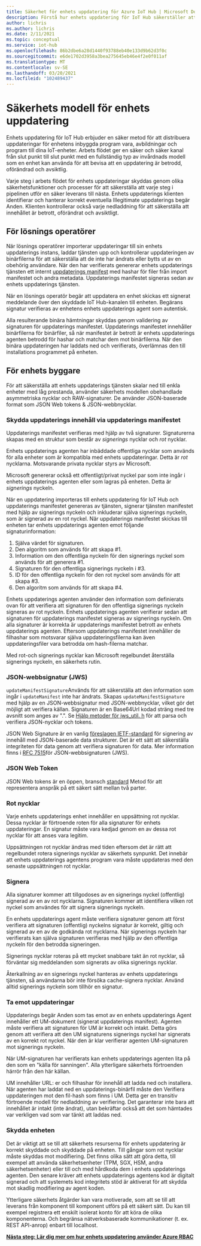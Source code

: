 ```yaml
---
title: Säkerhet för enhets uppdatering för Azure IoT Hub | Microsoft Docs
description: Förstå hur enhets uppdatering för IoT Hub säkerställer att enheterna uppdateras på ett säkert sätt.
author: lichris
ms.author: lichris
ms.date: 2/11/2021
ms.topic: conceptual
ms.service: iot-hub
ms.openlocfilehash: 86b2dbe6a28d1440f93788eb40e133d9b62d3f0c
ms.sourcegitcommit: e6de1702d3958a3bea275645eb46e4f2e0f011af
ms.translationtype: MT
ms.contentlocale: sv-SE
ms.lasthandoff: 03/20/2021
ms.locfileid: "102489437"
---
```

# <a name="device-update-security-model"></a>Säkerhets modell för enhets uppdatering

Enhets uppdatering för IoT Hub erbjuder en säker metod för att distribuera uppdateringar för enhetens inbyggda program vara, avbildningar och program till dina IoT-enheter. Arbets flödet ger en säker och säker kanal från slut punkt till slut punkt med en fullständig typ av invårdnads modell som en enhet kan använda för att bevisa att en uppdatering är betrodd, oförändrad och avsiktlig.

Varje steg i arbets flödet för enhets uppdateringar skyddas genom olika säkerhetsfunktioner och processer för att säkerställa att varje steg i pipelinen utför en säker leverans till nästa. Enhets uppdaterings klienten identifierar och hanterar korrekt eventuella Illegitimate uppdaterings begär Anden. Klienten kontrollerar också varje nedladdning för att säkerställa att innehållet är betrott, oförändrat och avsiktligt.

## <a name="for-solution-operators"></a>För lösnings operatörer

När lösnings operatörer importerar uppdateringar till sin enhets uppdaterings instans, laddar tjänsten upp och kontrollerar uppdateringen av binärfilerna för att säkerställa att de inte har ändrats eller bytts ut av en obehörig användare. När den har verifierats genererar enhets uppdaterings tjänsten ett internt [uppdaterings manifest](./update-manifest.md) med hashar för filer från import manifestet och andra metadata. Uppdaterings manifestet signeras sedan av enhets uppdaterings tjänsten.

När en lösnings operatör begär att uppdatera en enhet skickas ett signerat meddelande över den skyddade IoT Hub-kanalen till enheten. Begärans signatur verifieras av enhetens enhets uppdaterings agent som autentisk. 

Alla resulterande binära hämtningar skyddas genom validering av signaturen för uppdaterings manifestet. Uppdaterings manifestet innehåller binärfilerna för binärfiler, så när manifestet är betrott är enhets uppdaterings agenten betrodd för hashar och matchar dem mot binärfilerna. När den binära uppdateringen har laddats ned och verifierats, överlämnas den till installations programmet på enheten.

## <a name="for-device-builders"></a>För enhets byggare

För att säkerställa att enhets uppdaterings tjänsten skalar ned till enkla enheter med låg prestanda, använder säkerhets modellen obehandlade asymmetriska nycklar och RAW-signaturer. De använder JSON-baserade format som JSON Web tokens & JSON-webbnycklar.

### <a name="securing-update-content-via-the-update-manifest"></a>Skydda uppdaterings innehåll via uppdaterings manifestet

Uppdaterings manifestet verifieras med hjälp av två signaturer. Signaturerna skapas med en struktur som består av *signerings* nycklar och *rot* nycklar.

Enhets uppdaterings agenten har inbäddade offentliga nycklar som används för alla enheter som är kompatibla med enhets uppdateringar. Detta är *rot* nycklarna. Motsvarande privata nycklar styrs av Microsoft.

Microsoft genererar också ett offentligt/privat nyckel par som inte ingår i enhets uppdaterings agenten eller som lagras på enheten. Detta är *signerings* nyckeln.

När en uppdatering importeras till enhets uppdatering för IoT Hub och uppdaterings manifestet genereras av tjänsten, signerar tjänsten manifestet med hjälp av signerings nyckeln och inkluderar själva signerings nyckeln, som är signerad av en rot nyckel. När uppdaterings manifestet skickas till enheten tar enhets uppdaterings agenten emot följande signaturinformation:

1. Själva värdet för signaturen.
2. Den algoritm som används för att skapa #1.
3. Information om den offentliga nyckeln för den signerings nyckel som används för att generera #1.
4. Signaturen för den offentliga signerings nyckeln i #3.
5. ID för den offentliga nyckeln för den rot nyckel som används för att skapa #3.
6. Den algoritm som används för att skapa #4.

Enhets uppdaterings agenten använder den information som definierats ovan för att verifiera att signaturen för den offentliga signerings nyckeln signeras av rot nyckeln. Enhets uppdaterings agenten verifierar sedan att signaturen för uppdaterings manifestet signeras av signerings nyckeln. Om alla signaturer är korrekta är uppdaterings manifestet betrott av enhets uppdaterings agenten. Eftersom uppdaterings manifestet innehåller de filhashar som motsvarar själva uppdateringsfilerna kan även uppdateringsfiler vara betrodda om hash-filerna matchar.

Med rot-och signerings nycklar kan Microsoft regelbundet återställa signerings nyckeln, en säkerhets rutin.

### <a name="json-web-signature-jws"></a>JSON-webbsignatur (JWS)

`updateManifestSignature`Används för att säkerställa att den information som ingår i `updateManifest` inte har ändrats. Skapas `updateManifestSignature` med hjälp av en JSON-webbsignatur med JSON-webbnycklar, vilket gör det möjligt att verifiera källan. Signaturen är en Base64Url kodad sträng med tre avsnitt som anges av ".".  Se [Hjälp metoder för jws_util. h](https://github.com/Azure/iot-hub-device-update/tree/main/src/utils/jws_utils) för att parsa och verifiera JSON-nycklar och tokens.

JSON Web Signature är en vanlig [föreslagen IETF-standard](https://tools.ietf.org/html/rfc7515) för signering av innehåll med JSON-baserade data strukturer. Det är ett sätt att säkerställa integriteten för data genom att verifiera signaturen för data. Mer information finns i [RFC 7515](https://www.rfc-editor.org/info/rfc7515)för JSON-webbsignaturen (JWS).

### <a name="json-web-token"></a>JSON Web Token

JSON Web tokens är en öppen, bransch [standard](https://tools.ietf.org/html/rfc7519) Metod för att representera anspråk på ett säkert sätt mellan två parter.

### <a name="root-keys"></a>Rot nycklar

Varje enhets uppdaterings enhet innehåller en uppsättning rot nycklar. Dessa nycklar är förtroende roten för alla signaturer för enhets uppdateringar. En signatur måste vara kedjad genom en av dessa rot nycklar för att anses vara legitim.

Uppsättningen rot nycklar ändras med tiden eftersom det är rätt att regelbundet rotera signerings nycklar av säkerhets synpunkt. Det innebär att enhets uppdaterings agentens program vara måste uppdateras med den senaste uppsättningen rot nycklar. 

### <a name="signatures"></a>Signera

Alla signaturer kommer att tillgodoses av en signerings nyckel (offentlig) signerad av en av rot nycklarna. Signaturen kommer att identifiera vilken rot nyckel som användes för att signera signerings nyckeln. 

En enhets uppdaterings agent måste verifiera signaturer genom att först verifiera att signaturen (offentlig) nyckelns signatur är korrekt, giltig och signerad av en av de godkända rot nycklarna. När signerings nyckeln har verifierats kan själva signaturen verifieras med hjälp av den offentliga nyckeln för den betrodda signeringen.

Signerings nycklar roteras på ett mycket snabbare takt än rot nycklar, så förväntar sig meddelanden som signerats av olika signerings nycklar. 

Återkallning av en signerings nyckel hanteras av enhets uppdaterings tjänsten, så användarna bör inte försöka cache-signera nycklar. Använd alltid signerings nyckeln som tillhör en signatur.

### <a name="receiving-updates"></a>Ta emot uppdateringar

Uppdaterings begär Anden som tas emot av en enhets uppdaterings Agent innehåller ett UM-dokument (signerat uppdaterings manifest). Agenten måste verifiera att signaturen för UM är korrekt och intakt. Detta görs genom att verifiera att den UM signaturens signerings nyckel har signerats av en korrekt rot nyckel. När den är klar verifierar agenten UM-signaturen mot signerings nyckeln.

När UM-signaturen har verifierats kan enhets uppdaterings agenten lita på den som en "källa för sanningen". Alla ytterligare säkerhets förtroenden härrör från den här källan. 

UM innehåller URL: er och filhashar för innehåll att ladda ned och installera. När agenten har laddat ned en uppdaterings-binärfil måste den Verifiera uppdateringen mot den fil-hash som finns i UM. Detta ger en transitiv förtroende modell för nedladdning av verifiering. Det garanterar inte bara att innehållet är intakt (inte ändrat), utan bekräftar också att det som hämtades var verkligen vad som var tänkt att laddas ned. 

### <a name="securing-the-device"></a>Skydda enheten

Det är viktigt att se till att säkerhets resurserna för enhets uppdatering är korrekt skyddade och skyddade på enheten. Till gångar som rot nycklar måste skyddas mot modifiering. Det finns olika sätt att göra detta, till exempel att använda säkerhetsenheter (TPM, SGX, HSM, andra säkerhetsenheter) eller till och med hårdkoda dem i enhets uppdaterings agenten. Den senare kräver att enhets uppdaterings agentens kod är digitalt signerad och att systemets kod integritets stöd är aktiverat för att skydda mot skadlig modifiering av agent koden.

Ytterligare säkerhets åtgärder kan vara motiverade, som att se till att leverans från komponent till komponent utförs på ett säkert sätt. Du kan till exempel registrera ett enskilt isolerat konto för att köra de olika komponenterna. Och begränsa nätverksbaserade kommunikationer (t. ex. REST API-anrop) enbart till localhost.

**[Nästa steg: Lär dig mer om hur enhets uppdatering använder Azure RBAC](.\device-update-control-access.md)**